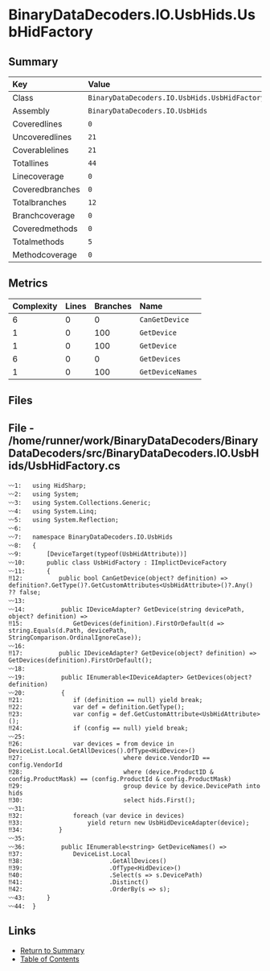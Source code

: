 ﻿# BinaryDataDecoders.IO.UsbHids.UsbHidFactory

## Summary

| Key             | Value                                         |
| :-------------- | :-------------------------------------------- |
| Class           | `BinaryDataDecoders.IO.UsbHids.UsbHidFactory` |
| Assembly        | `BinaryDataDecoders.IO.UsbHids`               |
| Coveredlines    | `0`                                           |
| Uncoveredlines  | `21`                                          |
| Coverablelines  | `21`                                          |
| Totallines      | `44`                                          |
| Linecoverage    | `0`                                           |
| Coveredbranches | `0`                                           |
| Totalbranches   | `12`                                          |
| Branchcoverage  | `0`                                           |
| Coveredmethods  | `0`                                           |
| Totalmethods    | `5`                                           |
| Methodcoverage  | `0`                                           |

## Metrics

| Complexity | Lines | Branches | Name             |
| :--------- | :---- | :------- | :--------------- |
| 6          | 0     | 0        | `CanGetDevice`   |
| 1          | 0     | 100      | `GetDevice`      |
| 1          | 0     | 100      | `GetDevice`      |
| 6          | 0     | 0        | `GetDevices`     |
| 1          | 0     | 100      | `GetDeviceNames` |

## Files

## File - /home/runner/work/BinaryDataDecoders/BinaryDataDecoders/src/BinaryDataDecoders.IO.UsbHids/UsbHidFactory.cs

```CSharp
〰1:   using HidSharp;
〰2:   using System;
〰3:   using System.Collections.Generic;
〰4:   using System.Linq;
〰5:   using System.Reflection;
〰6:   
〰7:   namespace BinaryDataDecoders.IO.UsbHids
〰8:   {
〰9:       [DeviceTarget(typeof(UsbHidAttribute))]
〰10:      public class UsbHidFactory : IImplictDeviceFactory
〰11:      {
‼12:          public bool CanGetDevice(object? definition) => definition?.GetType()?.GetCustomAttributes<UsbHidAttribute>()?.Any() ?? false;
〰13:  
〰14:          public IDeviceAdapter? GetDevice(string devicePath, object? definition) =>
‼15:              GetDevices(definition).FirstOrDefault(d => string.Equals(d.Path, devicePath, StringComparison.OrdinalIgnoreCase));
〰16:  
‼17:          public IDeviceAdapter? GetDevice(object? definition) => GetDevices(definition).FirstOrDefault();
〰18:  
〰19:          public IEnumerable<IDeviceAdapter> GetDevices(object? definition)
〰20:          {
‼21:              if (definition == null) yield break;
‼22:              var def = definition.GetType();
‼23:              var config = def.GetCustomAttribute<UsbHidAttribute>();
‼24:              if (config == null) yield break;
〰25:  
‼26:              var devices = from device in DeviceList.Local.GetAllDevices().OfType<HidDevice>()
‼27:                            where device.VendorID == config.VendorId
‼28:                            where (device.ProductID & config.ProductMask) == (config.ProductId & config.ProductMask)
‼29:                            group device by device.DevicePath into hids
‼30:                            select hids.First();
〰31:  
‼32:              foreach (var device in devices)
‼33:                  yield return new UsbHidDeviceAdapter(device);
‼34:          }
〰35:  
〰36:          public IEnumerable<string> GetDeviceNames() =>
‼37:              DeviceList.Local
‼38:                        .GetAllDevices()
‼39:                        .OfType<HidDevice>()
‼40:                        .Select(s => s.DevicePath)
‼41:                        .Distinct()
‼42:                        .OrderBy(s => s);
〰43:      }
〰44:  }
```

## Links

* [Return to Summary](Summary.md)
* [Table of Contents](../TOC.md)

